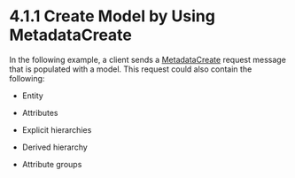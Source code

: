 <html dir="LTR" xmlns:mshelp="http://msdn.microsoft.com/mshelp" xmlns:ddue="http://ddue.schemas.microsoft.com/authoring/2003/5" xmlns:xlink="http://www.w3.org/1999/xlink" xmlns:tool="http://www.microsoft.com/tooltip">
    <head>
        <meta http-equiv="Content-Type" content="text/html; CHARSET=utf-8"></meta>
        <meta name="save" content="history"></meta>
        <title>4.1.1 Create Model by Using MetadataCreate</title>
        <xml>
            <mshelp:toctitle title="4.1.1 Create Model by Using MetadataCreate"></mshelp:toctitle>
            <mshelp:rltitle title="[MS-SSMDSWS-15]: Create Model by Using MetadataCreate"></mshelp:rltitle>
            <mshelp:keyword index="A" term="8696e957-d354-4f20-b56c-7666d8bbaf71"></mshelp:keyword>
            <mshelp:attr name="DCSext.ContentType" value="open specification"></mshelp:attr>
            <mshelp:attr name="AssetID" value="8696e957-d354-4f20-b56c-7666d8bbaf71"></mshelp:attr>
            <mshelp:attr name="TopicType" value="kbRef"></mshelp:attr>
            <mshelp:attr name="DCSext.Title" value="[MS-SSMDSWS-15]: Create Model by Using MetadataCreate" />
        </xml>
    </head>
    <body>
        <div id="header">
            <h1 class="heading">4.1.1 Create Model by Using MetadataCreate</h1>
        </div>
        <div id="mainSection">
            <div id="mainBody">
                <div id="allHistory" class="saveHistory"></div>
                <div id="sectionSection0" class="section" name="collapseableSection">
                    

<p>In the following example, a client sends a <a href="90ec164b-435c-4715-abfc-dd2be75b70f1.md">MetadataCreate</a> request
message that is populated with a model. This request could also contain the
following:</p>

<ul><li><p><span><span> 
</span></span>Entity</p>

</li><li><p><span><span> 
</span></span>Attributes</p>

</li><li><p><span><span> 
</span></span>Explicit hierarchies</p>

</li><li><p><span><span> 
</span></span>Derived hierarchy</p>

</li><li><p><span><span> 
</span></span>Attribute groups</p>

</li></ul>
                </div>
            </div>
        </div>
    </body>
</html>